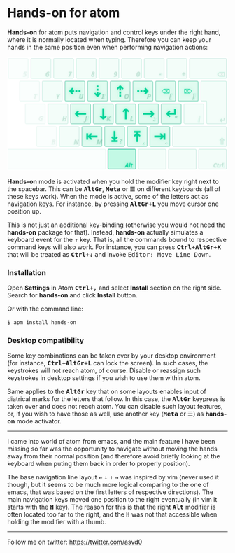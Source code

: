 **Hands-on** for atom
=================

**Hands-on** for atom puts navigation and control keys under the right hand, where it is normally located when typing. Therefore you can keep your hands in the same position even when performing navigation actions:

<img src=hands-on.svg/>

**Hands-on** mode is activated when you hold the modifier key right next to the spacebar. This can be <kbd>**AltGr**</kbd>, <kbd>**Meta**</kbd> or <kbd>☰</kbd> on different keyboards (all of these keys work). When the mode is active, some of the letters act as navigation keys. For instance, by pressing <kbd>**AltGr**+**L**</kbd> you move cursor one position up.

This is not just an additional key-binding (otherwise you would not need the **hands-on** package for that). Instead, **hands-on** actually simulates a keyboard event for the <kbd>↑</kbd> key. That is, all the commands bound to respective command keys will also work. For instance, you can press <kbd>**Ctrl**+**AltGr**+**K**</kbd> that will be treated as <kbd>**Ctrl**+↓</kbd> and invoke <kbd>Editor: Move Line Down</kbd>.



### Installation

Open **Settings** in Atom <kbd>**Ctrl**+**,**</kbd> and select **Install** section on the right side. Search for **hands-on** and click **Install** button.

Or with the command line:

```sh
$ apm install hands-on
```


### Desktop compatibility

Some key combinations can be taken over by your desktop environment (for instance, <kbd>**Ctrl**+**AltGr**+**L**</kbd> can lock the screen). In such cases, the keystrokes will not reach atom, of course. Disable or reassign such keystrokes in desktop settings if you wish to use them within atom.

Same applies to the <kbd>**AltGr**</kbd> key that on some layouts enables input of diatrical marks for the letters that follow. In this case, the <kbd>**AltGr**</kbd> keypress is taken over and does not reach atom. You can disable such layout features, or, if you wish to have those as well, use another key (<kbd>**Meta**</kbd> or <kbd>☰</kbd>) as **hands-on** mode activator.

---

I came into world of atom from emacs, and the main feature I have been missing so far was the opportunity to navigate without moving the hands away from their normal position (and therefore avoid briefly looking at the keyboard when puting them back in order to properly position).

The base navigation line layout <kbd>←</kbd> <kbd>↓</kbd> <kbd>↑</kbd> <kbd>→</kbd> was inspired by vim (never used it though, but it seems to be much more logical comparing to the one of emacs, that was based on the first letters of respective directions). The main navigation keys moved one position to the right eventually (in vim it starts with the <kbd>**H**</kbd> key). The reason for this is that the right <kbd>**Alt**</kbd> modifier is often located too far to the right, and the <kbd>**H**</kbd> was not that accessible when holding the modifier with a thumb.

---

Follow me on twitter: https://twitter.com/asvd0
